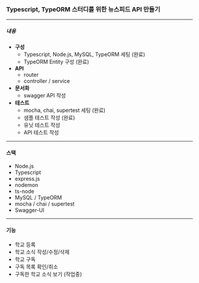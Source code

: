 ### Typescript, TypeORM 스터디를 위한 뉴스피드 API 만들기
- - -

##### 내용
* __구성__
    * Typescript, Node.js, MySQL, TypeORM 세팅 (완료)
    * TypeORM Entity 구성 (완료)
* __API__
    * router 
    * controller / service
* __문서화__
    * swagger API 작성
* __테스트__
    * mocha, chai, supertest 세팅 (완료)
    * 샘플 테스트 작성 (완료)
    * 유닛 테스트 작성
    * API 테스트 작성

- - -

#### 스택
* Node.js
* Typescript
* express.js
* nodemon
* ts-node
* MySQL / TypeORM
* mocha / chai / supertest
* Swagger-UI

- - -

#### 기능

* 학교 등록
* 학교 소식 작성/수정/삭제
* 학교 구독
* 구독 목록 확인/취소
* 구독한 학교 소식 보기 (작업중)


